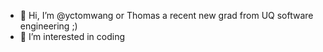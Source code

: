 - 👋 Hi, I’m @yctomwang or Thomas a recent new grad from UQ software engineering ;) 
- 👀 I’m interested in coding 


<!---
yctomwang/yctomwang is a ✨ special ✨ repository because its `README.md` (this file) appears on your GitHub profile.
You can click the Preview link to take a look at your changes.
--->

